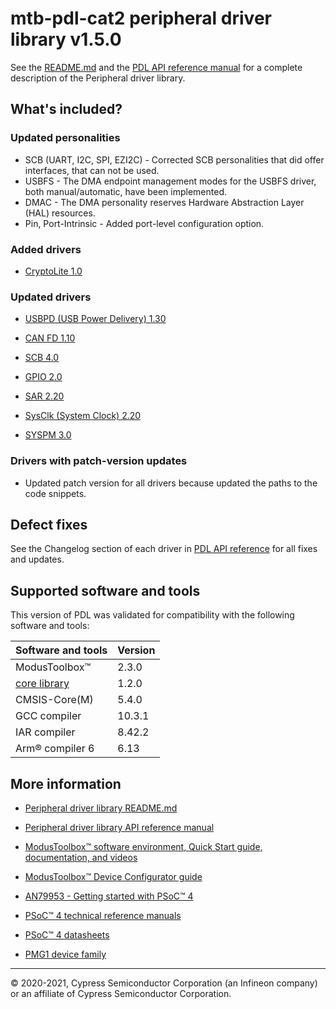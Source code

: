 # mtb-pdl-cat2 peripheral driver library v1.5.0

See the [README.md](./README.md) and the
[PDL API reference manual](https://infineon.github.io/mtb-pdl-cat2/pdl_api_reference_manual/html/index.html)
for a complete description of the Peripheral driver library.

## What's included?

### Updated personalities

- SCB (UART, I2C, SPI, EZI2C) - Corrected SCB personalities that did offer interfaces, that can not be used.
- USBFS -  The DMA endpoint management modes for the USBFS driver, both manual/automatic, have been implemented.
- DMAC - The DMA personality reserves Hardware Abstraction Layer (HAL) resources.
- Pin, Port-Intrinsic - Added port-level configuration option.

### Added drivers

- [CryptoLite 1.0](https://infineon.github.io/mtb-pdl-cat2/pdl_api_reference_manual/html/group__group__cryptolite.html)

### Updated drivers

- [USBPD (USB Power Delivery) 1.30](https://infineon.github.io/mtb-pdl-cat2/pdl_api_reference_manual/html/group__group__usbpd.html)

- [CAN FD 1.10](https://infineon.github.io/mtb-pdl-cat2/pdl_api_reference_manual/html/group__group__canfd.html)

- [SCB 4.0](https://infineon.github.io/mtb-pdl-cat2/pdl_api_reference_manual/html/group__group__scb.html)

- [GPIO 2.0](https://infineon.github.io/mtb-pdl-cat2/pdl_api_reference_manual/html/group__group__gpio.html)

- [SAR 2.20](https://infineon.github.io/mtb-pdl-cat2/pdl_api_reference_manual/html/group__group__sar.html)

- [SysClk (System Clock) 2.20](https://infineon.github.io/mtb-pdl-cat2/pdl_api_reference_manual/html/group__group__sysclk.html)

- [SYSPM 3.0](https://infineon.github.io/mtb-pdl-cat2/pdl_api_reference_manual/html/group__group__syspm.html)

### Drivers with patch-version updates

- Updated patch version for all drivers because updated the paths to the code snippets.

## Defect fixes

See the Changelog section of each driver in [PDL API reference](https://infineon.github.io/mtb-pdl-cat2/pdl_api_reference_manual/html/modules.html) for all fixes and updates.

## Supported software and tools

This version of PDL was validated for compatibility with the following software and tools:

| Software and tools                                                            | Version      |
| :---                                                                          | :----        |
| ModusToolbox&#8482;                                                           |  2.3.0       |
| [core library](https://github.com/Infineon/core-lib)                          |  1.2.0       |
| CMSIS-Core(M)                                                                 |  5.4.0       |
| GCC compiler                                                                  | 10.3.1       |
| IAR compiler                                                                  |  8.42.2      |
| Arm&reg; compiler 6                                                           |  6.13        |

## More information

- [Peripheral driver library README.md](./README.md)

- [Peripheral driver library API reference manual](https://infineon.github.io/mtb-pdl-cat2/pdl_api_reference_manual/html/index.html)

- [ModusToolbox&trade; software environment, Quick Start guide, documentation, and videos](https://www.cypress.com/products/modustoolbox-software-environment)

- [ModusToolbox&trade; Device Configurator guide](https://www.cypress.com/ModusToolboxDeviceConfig)

- [AN79953 - Getting started with PSoC&trade; 4](https://www.cypress.com/an79953)

- [PSoC&trade; 4 technical reference manuals](https://www.cypress.com/search/all?f%5B0%5D=meta_type%3Atechnical_documents&f%5B1%5D=resource_meta_type%3A583&f%5B2%5D=field_related_products%3A1314)

- [PSoC&trade; 4 datasheets](https://www.cypress.com/search/all?f%5B0%5D=meta_type%3Atechnical_documents&f%5B1%5D=field_related_products%3A1297&f%5B2%5D=resource_meta_type%3A575)

- [PMG1 device family](http://www.cypress.com/PMG1)

---
© 2020-2021, Cypress Semiconductor Corporation (an Infineon company) or an affiliate of Cypress Semiconductor Corporation.
